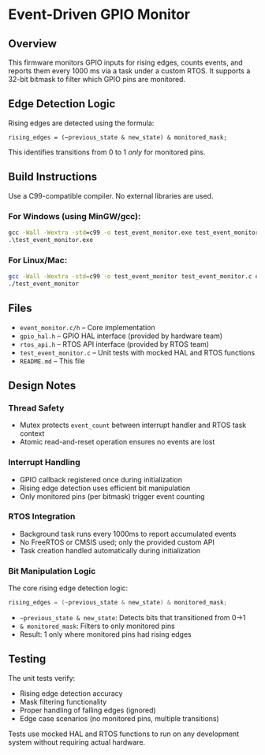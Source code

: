 # Event-Driven GPIO Monitor

## Overview

This firmware monitors GPIO inputs for rising edges, counts events, and reports them every 1000 ms via a task under a custom RTOS. It supports a 32-bit bitmask to filter which GPIO pins are monitored.

## Edge Detection Logic

Rising edges are detected using the formula:

```
rising_edges = (~previous_state & new_state) & monitored_mask;
```

This identifies transitions from 0 to 1 *only* for monitored pins.

## Build Instructions

Use a C99-compatible compiler. No external libraries are used.

### For Windows (using MinGW/gcc):
```cmd
gcc -Wall -Wextra -std=c99 -o test_event_monitor.exe test_event_monitor.c event_monitor.c
.\test_event_monitor.exe
```

### For Linux/Mac:
```bash
gcc -Wall -Wextra -std=c99 -o test_event_monitor test_event_monitor.c event_monitor.c
./test_event_monitor
```

## Files

- `event_monitor.c/h` – Core implementation
- `gpio_hal.h` – GPIO HAL interface (provided by hardware team)
- `rtos_api.h` – RTOS API interface (provided by RTOS team)
- `test_event_monitor.c` – Unit tests with mocked HAL and RTOS functions
- `README.md` – This file

## Design Notes

### Thread Safety
- Mutex protects `event_count` between interrupt handler and RTOS task context
- Atomic read-and-reset operation ensures no events are lost

### Interrupt Handling
- GPIO callback registered once during initialization
- Rising edge detection uses efficient bit manipulation
- Only monitored pins (per bitmask) trigger event counting

### RTOS Integration
- Background task runs every 1000ms to report accumulated events
- No FreeRTOS or CMSIS used; only the provided custom API
- Task creation handled automatically during initialization

### Bit Manipulation Logic
The core rising edge detection logic:
```c
rising_edges = (~previous_state & new_state) & monitored_mask;
```
- `~previous_state & new_state`: Detects bits that transitioned from 0→1
- `& monitored_mask`: Filters to only monitored pins
- Result: 1 only where monitored pins had rising edges

## Testing

The unit tests verify:
- Rising edge detection accuracy
- Mask filtering functionality
- Proper handling of falling edges (ignored)
- Edge case scenarios (no monitored pins, multiple transitions)

Tests use mocked HAL and RTOS functions to run on any development system without requiring actual hardware.